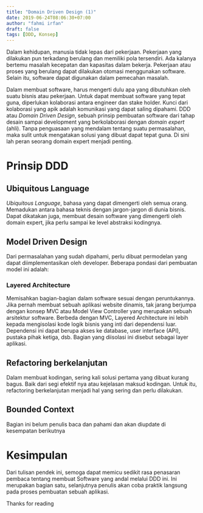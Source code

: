 ```yaml
---
title: "Domain Driven Design (1)"
date: 2019-06-24T08:06:30+07:00
author: "fahmi irfan"
draft: false
tags: [DDD, Konsep]
---
```


Dalam kehidupan, manusia tidak lepas dari pekerjaan. Pekerjaan yang dilakukan pun terkadang berulang dan memiliki pola tersendiri. Ada kalanya bertemu masalah kecepatan dan kapasitas dalam bekerja. Pekerjaan atau proses yang berulang dapat dilakukan otomasi menggunakan software. Selain itu, software dapat digunakan dalam pemecahan masalah. 

Dalam membuat software, harus mengerti dulu apa yang dibutuhkan oleh suatu bisnis atau pekerjaan. Untuk dapat membuat software yang tepat guna, diperlukan kolaborasi antara engineer dan stake holder. Kunci dari kolaborasi yang apik adalah komunikasi yang dapat saling dipahami. DDD atau _Domain Driven Design_, sebuah prinsip pembuatan software dari tahap desain sampai development yang berkolaborasi dengan _domain expert_ (ahli). Tanpa penguasaan yang mendalam tentang suatu permasalahan, maka sulit untuk mengatakan solusi yang dibuat dapat tepat guna. Di sini lah peran seorang domain expert menjadi penting.

# Prinsip DDD

## Ubiquitous Language
_Ubiquitous Language_, bahasa yang dapat dimengerti oleh semua orang. Memadukan antara bahasa teknis dengan jargon-jargon di dunia bisnis. Dapat dikatakan juga, membuat desain software yang dimengerti oleh domain expert, jika perlu sampai ke level abstraksi kodingnya. 

## Model Driven Design
Dari permasalahan yang sudah dipahami, perlu dibuat permodelan yang dapat diimplementasikan oleh developer. Beberapa pondasi dari pembuatan model ini adalah:

### Layered Architecture
Memisahkan bagian-bagian dalam software sesuai dengan peruntukannya. Jika pernah membuat sebuah aplikasi website dinamis, tak jarang berjumpa dengan konsep MVC atau Model View Controller yang merupakan sebuah arsitektur software. Berbeda dengan MVC, Layered Architecture ini lebih kepada mengisolasi kode logik bisnis yang inti dari dependensi luar. Dependensi ini dapat berupa akses ke database, user interface (API), pustaka pihak ketiga, dsb. Bagian yang diisolasi ini disebut sebagai layer aplikasi.

## Refactoring berkelanjutan
Dalam membuat kodingan, sering kali solusi pertama yang dibuat kurang bagus. Baik dari segi efektif nya atau kejelasan maksud kodingan. Untuk itu, refactoring berkelanjutan menjadi hal yang sering dan perlu dilakukan.

## Bounded Context
Bagian ini belum penulis baca dan pahami dan akan diupdate di kesempatan berikutnya

# Kesimpulan
Dari tulisan pendek ini, semoga dapat memicu sedikit rasa penasaran pembaca tentang membuat Software yang andal melalui DDD ini. Ini merupakan bagian satu, selanjutnya penulis akan coba praktik langsung pada proses pembuatan sebuah aplikasi. 

Thanks for reading